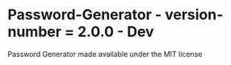 # Password-Generator - version-number = 2.0.0 - Dev
Password Generator made available under the MIT license


